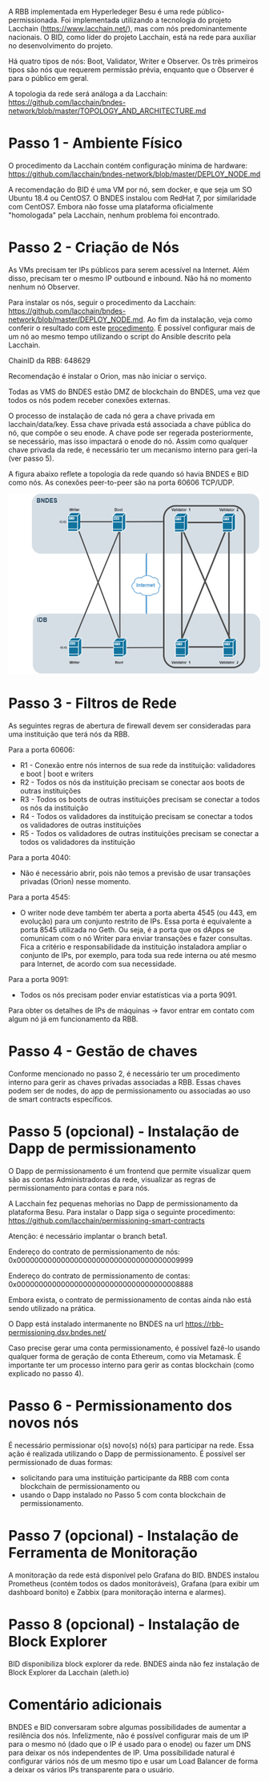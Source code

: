 A RBB implementada em Hyperledeger Besu é uma rede público-permissionada. Foi implementada utilizando a tecnologia do projeto Lacchain (https://www.lacchain.net/), mas com nós predominantemente nacionais. O BID, como líder do projeto Lacchain, está na rede para auxiliar no desenvolvimento do projeto.

Há quatro tipos de nós: Boot, Validator, Writer e Observer. 
Os três primeiros tipos são nós que requerem permissão prévia, enquanto que o Observer é para o público em geral. 

A topologia da rede será análoga a da Lacchain: https://github.com/lacchain/bndes-network/blob/master/TOPOLOGY_AND_ARCHITECTURE.md


# Passo 1 - Ambiente Físico
O procedimento da Lacchain contém configuração mínima de hardware: https://github.com/lacchain/bndes-network/blob/master/DEPLOY_NODE.md

A recomendação do BID é uma VM por nó, sem docker, e que seja um SO Ubuntu 18.4 ou CentOS7. O BNDES instalou com RedHat 7, por similaridade com CentOS7. Embora não fosse uma plataforma oficialmente "homologada" pela Lacchain, nenhum problema foi encontrado.

# Passo 2 - Criação de Nós

As VMs precisam ter IPs públicos para serem acessível na Internet. Além disso, precisam ter o mesmo IP outbound e inbound. 
Não há no momento nenhum nó Observer.

Para instalar os nós, seguir o procedimento da Lacchain: https://github.com/lacchain/bndes-network/blob/master/DEPLOY_NODE.md. Ao fim da instalação, veja como conferir o resultado com este [procedimento](detalhamento_comandos_Besu.md).
É possível configurar mais de um nó ao mesmo tempo utilizando o script do Ansible descrito pela Lacchain.

ChainID da RBB: 648629

Recomendação é instalar o Orion, mas não iniciar o serviço.

Todas as VMS do BNDES estão DMZ de blockchain do BNDES, uma vez que todos os nós podem receber conexões externas.

O processo de instalação de cada nó gera a chave privada em lacchain/data/key. Essa chave privada está associada a chave pública do nó, que compõe o seu enode. A chave pode ser regerada posteriormente, se necessário, mas isso impactará o enode do nó. Assim como qualquer chave privada da rede, é necessário ter um mecanismo interno para geri-la (ver passo 5). 

A figura abaixo reflete a topologia da rede quando só havia BNDES e BID como nós. As conexões peer-to-peer são na porta 60606 TCP/UDP.

![GitHub Logo](./network_diagram_rbb.png)


# Passo 3 - Filtros de Rede

As seguintes regras de abertura de firewall devem ser consideradas para uma instituição que terá nós da RBB.

Para a porta 60606:
- R1 - Conexão entre nós internos de sua rede da instituição: validadores e boot | boot e writers
- R2 - Todos os nós da instituição precisam se conectar aos boots de outras instituições
- R3 - Todos os boots de outras instituições precisam se conectar a todos os nós da instituição
- R4 - Todos os validadores da instituição precisam se conectar a todos os validadores de outras instituições
- R5 - Todos os validadores de outras instituições precisam se conectar a todos os validadores da instituição

Para a porta 4040:
- Não é necessário abrir, pois não temos a previsão de usar transações privadas (Orion) nesse momento.

Para a porta 4545:
- O writer node deve também ter aberta a porta aberta 4545 (ou 443, em evolução) para um conjunto restrito de IPs. Essa porta é equivalente a porta 8545 utilizada no Geth. Ou seja, é a porta que os dApps se comunicam com o nó Writer para enviar transações e fazer consultas. Fica a critério e responsabilidade da instituição instaladora ampliar o conjunto de IPs, por exemplo, para toda sua rede interna ou até mesmo para Internet, de acordo com sua necessidade.

Para a porta 9091:
- Todos os nós precisam poder enviar estatísticas via a porta 9091.

Para obter os detalhes de IPs de máquinas -> favor entrar em contato com algum nó já em funcionamento da RBB.

# Passo 4 - Gestão de chaves

Conforme mencionado no passo 2, é necessário ter um procedimento interno para gerir as chaves privadas associadas a RBB. Essas chaves podem ser de nodes, do app de permissionamento ou associadas ao uso de smart contracts específicos. 

# Passo 5 (opcional) - Instalação de Dapp de permissionamento

O Dapp de permissionamento é um frontend que permite visualizar quem são as contas Administradoras da rede, visualizar as regras de permissionamento para contas e para nós. 

A Lacchain fez pequenas mehorias no Dapp de permissionamento da plataforma Besu. Para instalar o Dapp siga o seguinte procedimento: https://github.com/lacchain/permissioning-smart-contracts

Atenção: é necessário implantar o branch beta1.

Endereço do contrato de permissionamento de nós: 0x0000000000000000000000000000000000009999

Endereço do contrato de permissionamento de contas: 0x0000000000000000000000000000000000008888

Embora exista, o contrato de permissionamento de contas ainda não está sendo utilizado na prática.

O Dapp está instalado intermanente no BNDES na url https://rbb-permissioning.dsv.bndes.net/

Caso precise gerar uma conta permissionamento, é possível fazê-lo usando qualquer forma de geração de conta Ethereum, como via Metamask. É importante ter um processo interno para gerir as contas blockchain (como explicado no passo 4). 

# Passo 6 - Permissionamento dos novos nós

É necessário permissionar o(s) novo(s) nó(s) para participar na rede. Essa ação é realizada utilizando o Dapp de permissionamento.
É possível ser permissionado de duas formas:

* solicitando para uma instituição participante da RBB com conta blockchain de permissionamento ou 
* usando o Dapp instalado no Passo 5 com conta blockchain de permissionamento. 

# Passo 7 (opcional) - Instalação de Ferramenta de Monitoração

A monitoração da rede está disponível pelo Grafana do BID.
BNDES instalou Prometheus (contém todos os dados monitoráveis), Grafana (para exibir um dashboard bonito) e Zabbix (para monitoração interna e alarmes).

# Passo 8 (opcional) - Instalação de Block Explorer

BID disponibiliza block explorer da rede.
BNDES ainda não fez instalação de Block Explorer da Lacchain (aleth.io)


# Comentário adicionais

BNDES e BID conversaram sobre algumas possibilidades de aumentar a resilência dos nós. Infelizmente, não é possível configurar mais de um IP para o mesmo nó (dado que o IP é usado para o enode) ou fazer um DNS para deixar os nós independentes de IP. Uma possibilidade natural é configurar vários nós de um mesmo tipo e usar um Load Balancer de forma a deixar os vários IPs transparente para o usuário. 



